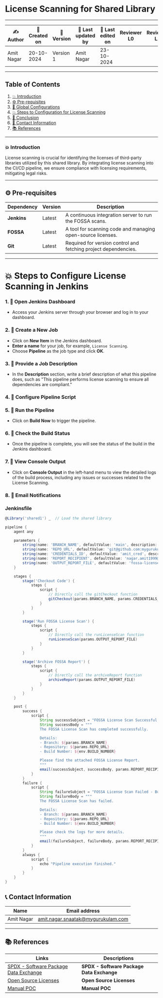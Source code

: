 # License Scanning for Shared Library
---

| ✍ Author      | 📅 Created on  | 📌 Version    | 📝 Last updated by | 📅 Last edited on  | Reviewer L0 | Reviewer L1 | Reviewer L2 |
|---------------|----------------|--------------|--------------------|-------------------|-------------|-------------|-------------|
| Amit Nagar    | 20-10-2024      | Version 1    | Amit Nagar         | 23-10-2024        |             |             |             |

---

## Table of Contents
1. [💥 Introduction](#-introduction)
2. [⚙️ Pre-requisites](#-pre-requisites)
3. [🚀 Global Configurations](#-global-configurations)
4. [💥 Steps to Configuration for License Scanning](#-steps-to-configuration-for-license-scanning)
5. [📛 Conclusion](#-conclusion)
6. [📧 Contact Information](#-contact-information)
7. [📚 References](#-references)

---

### 💥 Introduction
License scanning is crucial for identifying the licenses of third-party libraries utilized by this shared library. By integrating license scanning into the CI/CD pipeline, we ensure compliance with licensing requirements, mitigating legal risks.

---

## ⚙️ Pre-requisites

| Dependency      | Version   | Description                                                     |
|-----------------|-----------|-----------------------------------------------------------------|
| **Jenkins**      | Latest    | A continuous integration server to run the FOSSA scans.       |
| **FOSSA**        | Latest    | A tool for scanning code and managing open-source licenses.    |
| **Git**          | Latest    | Required for version control and fetching project dependencies. |

---

# 💥 Steps to Configure License Scanning in Jenkins

### 1. 🚀 **Open Jenkins Dashboard**
   - Access your Jenkins server through your browser and log in to your dashboard.

### 2. 🚀 **Create a New Job**
   - Click on **New Item** in the Jenkins dashboard.
   - **Enter a name** for your job, for example, `License Scanning`.
   - Choose **Pipeline** as the job type and click **OK**.

### 3. 🚀 **Provide a Job Description**
   - In the **Description** section, write a brief description of what this pipeline does, such as "This pipeline performs license scanning to ensure all dependencies are compliant."

### 4. 🚀 **Configure Pipeline Script**


### 5. 🚀 **Run the Pipeline**
   - Click on **Build Now** to trigger the pipeline.

### 6. 🚀 **Check the Build Status**
   - Once the pipeline is complete, you will see the status of the build in the Jenkins dashboard.
  

### 7. 🚀 **View Console Output**
   - Click on **Console Output** in the left-hand menu to view the detailed logs of the build process, including any issues or successes related to the License Scanning.


### 8. 🚀 **Email Notifications**


### Jenkinsfile
```groovy
@Library('shared1') _  // Load the shared library

pipeline {
    agent any

    parameters {
        string(name: 'BRANCH_NAME', defaultValue: 'main', description: 'Branch to build from')
        string(name: 'REPO_URL', defaultValue: 'git@github.com:mygurukulam-p10/employee-api.git', description: 'Git repository URL')
        string(name: 'CREDENTIALS_ID', defaultValue: 'amit_cred', description: 'Credentials ID for accessing the repository')
        string(name: 'REPORT_RECIPIENT', defaultValue: 'nagar.amit1999@gmail.com', description: 'Email address to send the build report')
        string(name: 'OUTPUT_REPORT_FILE', defaultValue: 'fossa-license-report.html', description: 'FOSSA output report file name')
    }

    stages {
        stage('Checkout Code') {
            steps {
                script {
                    // Directly call the gitCheckout function
                    gitCheckout(params.BRANCH_NAME, params.CREDENTIALS_ID, params.REPO_URL)
                }
            }
        }

        stage('Run FOSSA License Scan') {
            steps {
                script {
                    // Directly call the runLicenseScan function
                    runLicenseScan(params.OUTPUT_REPORT_FILE)
                }
            }
        }

        stage('Archive FOSSA Report') {
            steps {
                script {
                    // Directly call the archiveReport function
                    archiveReport(params.OUTPUT_REPORT_FILE)
                }
            }
        }
    }

    post {
        success {
            script {
                String successSubject = "FOSSA License Scan Successful - Build #${env.BUILD_NUMBER}"
                String successBody = """
                The FOSSA License Scan has completed successfully.

                Details:
                - Branch: ${params.BRANCH_NAME}
                - Repository: ${params.REPO_URL}
                - Build Number: ${env.BUILD_NUMBER}

                Please find the attached FOSSA License Report.
                """
                email(successSubject, successBody, params.REPORT_RECIPIENT, params.OUTPUT_REPORT_FILE)
            }
        }
        failure {
            script {
                String failureSubject = "FOSSA License Scan Failed - Build #${env.BUILD_NUMBER}"
                String failureBody = """
                The FOSSA License Scan has failed.

                Details:
                - Branch: ${params.BRANCH_NAME}
                - Repository: ${params.REPO_URL}
                - Build Number: ${env.BUILD_NUMBER}

                Please check the logs for more details.
                """
                email(failureSubject, failureBody, params.REPORT_RECIPIENT, params.OUTPUT_REPORT_FILE)
            }
        }
        always {
            script {
                echo "Pipeline execution finished."
            }
        }
    }
}

```

## 📞 Contact Information

| Name       | Email address                     |
|------------|-----------------------------------|
| Amit Nagar | amit.nagar.snaatak@mygurukulam.com |

---

## 📚 References

| Links                                             | Descriptions                                                    |
|---------------------------------------------------|-----------------------------------------------------------------|
| [SPDX - Software Package Data Exchange](https://spdx.dev/) | **SPDX - Software Package Data Exchange** |
| [Open Source Licenses](https://opensource.org/licenses)                   | **Open Source Licenses** |
| [Manual POC](https://github.com/mygurukulam-p10/Documentation-P10-Snaatak/tree/main/Application%20CI%20Design/License-Scanning-POC)|**Manual POC**|
